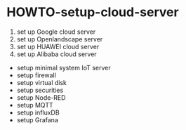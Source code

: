 # HOWTO-setup-cloud-server

1) set up Google cloud server 
2) set up Openlandscape server 
3) set up HUAWEI cloud server 
4) set up Alibaba cloud server 


- setup minimal system IoT server 
- setup firewall 
- setup virtual disk
- setup securities 
- setup Node-RED
- setup MQTT
- setup influxDB
- setup Grafana 
